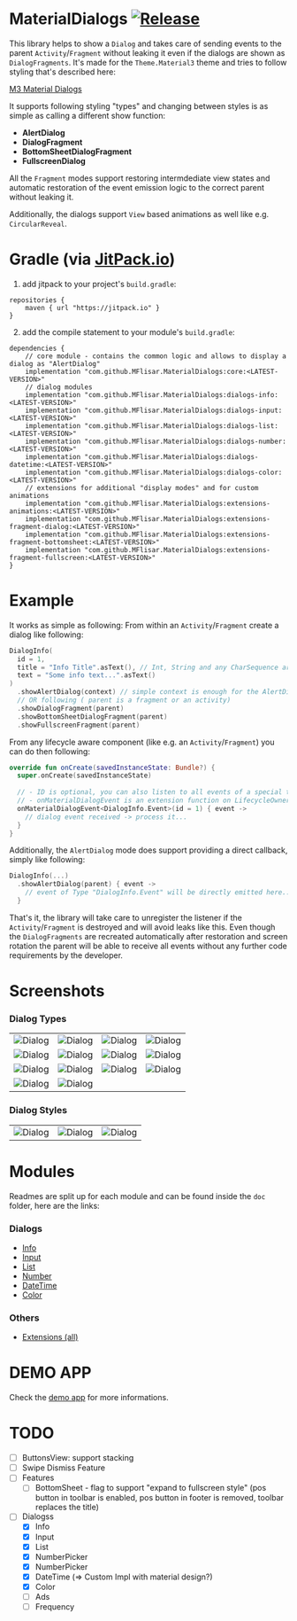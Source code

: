 # MaterialDialogs  [![Release](https://jitpack.io/v/MFlisar/materialdialogs.svg)](https://jitpack.io/#MFlisar/MaterialDialogs)

This library helps to show a `Dialog` and takes care of sending events to the parent `Activity`/`Fragment` without leaking it even if the dialogs are shown as `DialogFragments`. It's made for the `Theme.Material3` theme and tries to follow styling that's described here:

[M3 Material Dialogs](https://m3.material.io/components/dialogs/implementation/android)

It supports following styling "types" and changing between styles is as simple as calling a different show function:

* **AlertDialog**
* **DialogFragment**
* **BottomSheetDialogFragment**
* **FullscreenDialog**

All the `Fragment` modes support restoring intermdediate view states and automatic restoration of the event emission logic to the correct parent without leaking it.

Additionally, the dialogs support `View` based animations as well like e.g. `CircularReveal`.

# Gradle (via [JitPack.io](https://jitpack.io/))

1. add jitpack to your project's `build.gradle`:
```
repositories {
    maven { url "https://jitpack.io" }
}
```
2. add the compile statement to your module's `build.gradle`:
```
dependencies {
    // core module - contains the common logic and allows to display a dialog as "AlertDialog"
    implementation "com.github.MFlisar.MaterialDialogs:core:<LATEST-VERSION>"
    // dialog modules
    implementation "com.github.MFlisar.MaterialDialogs:dialogs-info:<LATEST-VERSION>"
    implementation "com.github.MFlisar.MaterialDialogs:dialogs-input:<LATEST-VERSION>"
    implementation "com.github.MFlisar.MaterialDialogs:dialogs-list:<LATEST-VERSION>"
    implementation "com.github.MFlisar.MaterialDialogs:dialogs-number:<LATEST-VERSION>"
    implementation "com.github.MFlisar.MaterialDialogs:dialogs-datetime:<LATEST-VERSION>"
    implementation "com.github.MFlisar.MaterialDialogs:dialogs-color:<LATEST-VERSION>"
    // extensions for additional "display modes" and for custom animations
    implementation "com.github.MFlisar.MaterialDialogs:extensions-animations:<LATEST-VERSION>"
    implementation "com.github.MFlisar.MaterialDialogs:extensions-fragment-dialog:<LATEST-VERSION>"
    implementation "com.github.MFlisar.MaterialDialogs:extensions-fragment-bottomsheet:<LATEST-VERSION>"
    implementation "com.github.MFlisar.MaterialDialogs:extensions-fragment-fullscreen:<LATEST-VERSION>"
}
```

# Example

It works as simple as following: From within an `Activity`/`Fragment` create a dialog like following:

```kotlin
DialogInfo(
  id = 1,
  title = "Info Title".asText(), // Int, String and any CharSequence are supported (e.g. SpannableString)
  text = "Some info text...".asText()
)
  .showAlertDialog(context) // simple context is enough for the AlertDialog mode
  // OR following ( parent is a fragment or an activity)
  .showDialogFragment(parent)
  .showBottomSheetDialogFragment(parent)
  .showFullscreenFragment(parent)
```

From any lifecycle aware component (like e.g. an `Activity`/`Fragment`) you can do then following:

```kotlin
override fun onCreate(savedInstanceState: Bundle?) {
  super.onCreate(savedInstanceState)
  
  // - ID is optional, you can also listen to all events of a special type if desired
  // - onMaterialDialogEvent is an extension function on LifecycleOwner
  onMaterialDialogEvent<DialogInfo.Event>(id = 1) { event ->
    // dialog event received -> process it...
  }
}
```

Additionally, the `AlertDialog` mode does support providing a direct callback, simply like following:

```kotlin
DialogInfo(...)
  .showAlertDialog(parent) { event ->
    // event of Type "DialogInfo.Event" will be directly emitted here...
  }
```

That's it, the library will take care to unregister the listener if the `Activity`/`Fragment` is destroyed and will avoid leaks like this. Even though the `DialogFragments` are recreated automatically after restoration and screen rotation the parent will be able to receive all events without any further code requirements by the developer. 

# Screenshots

### Dialog Types

| | | | |
| :---: | :---: | :---: | :---: |
| ![Dialog](images/dialog_info1.jpg?raw=true "Dialog") | ![Dialog](images/dialog_info2.jpg?raw=true "Dialog") | ![Dialog](images/dialog_info3.jpg?raw=true "Dialog") | ![Dialog](images/dialog_input.jpg?raw=true "Dialog") |
| ![Dialog](images/dialog_list_singleselect.jpg?raw=true "Dialog") | ![Dialog](images/dialog_list_multiselect.jpg?raw=true "Dialog") | ![Dialog](images/dialog_list_multiclick.jpg?raw=true "Dialog") | ![Dialog](images/dialog_list_custom.jpg?raw=true "Dialog") |
| ![Dialog](images/dialog_number1.jpg?raw=true "Dialog") | ![Dialog](images/dialog_number2.jpg?raw=true "Dialog") | ![Dialog](images/dialog_date.jpg?raw=true "Dialog") | ![Dialog](images/dialog_time.jpg?raw=true "Dialog") |
| ![Dialog](images/dialog_color1.jpg?raw=true "Dialog") | ![Dialog](images/dialog_color2.jpg?raw=true "Dialog") | | 

### Dialog Styles

| | | |
| :---: | :---: | :---: |
| ![Dialog](images/style_bottomsheet.jpg?raw=true "Dialog") | ![Dialog](images/style_fullscreen1.jpg?raw=true "Dialog") | ![Dialog](images/style_fullscreen2.jpg?raw=true "Dialog") |

# Modules

Readmes are split up for each module and can be found inside the `doc` folder, here are the links:

### Dialogs

* [Info](doc/dialog-info.md)
* [Input](doc/dialog-input.md)
* [List](doc/ialog-list.md)
* [Number](doc/dialog-number.md)
* [DateTime](doc/dialog-datetime.md)
* [Color](doc/dialog-color.md)

### Others

* [Extensions (all)](doc/extensions.md)

# DEMO APP

Check the [demo app](app/src/main/java/com/michaelflisar/dialogs/MainActivity.kt) for more informations.

# TODO

- [ ] ButtonsView: support stacking
- [ ] Swipe Dismiss Feature
- [ ] Features 
    - [ ] BottomSheet - flag to support "expand to fullscreen style" (pos button in toolbar is enabled, pos button in footer is removed, toolbar replaces the title)
- [ ] Dialogss
    - [x] Info
    - [x] Input
    - [x] List
    - [x] NumberPicker
    - [x] NumberPicker
    - [x] DateTime (=> Custom Impl with material design?)
    - [x] Color
    - [ ] Ads
    - [ ] Frequency
